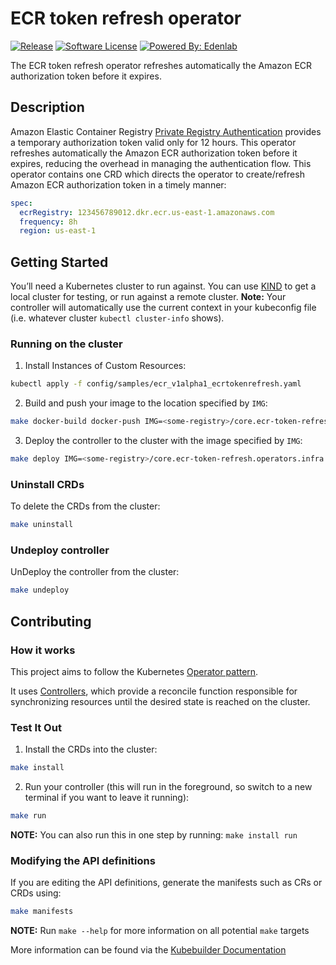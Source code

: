 # ECR token refresh operator

[![Release](https://img.shields.io/github/v/release/edenlabllc/ecr-token-refresh.operators.infra.svg?style=for-the-badge)](https://github.com/edenlabllc/ecr-token-refresh.operators.infra/releases/latest)
[![Software License](https://img.shields.io/github/license/edenlabllc/ecr-token-refresh.operators.infra.svg?style=for-the-badge)](LICENSE)
[![Powered By: Edenlab](https://img.shields.io/badge/powered%20by-edenlab-8A2BE2.svg?style=for-the-badge)](https://edenlab.io)

The ECR token refresh operator refreshes automatically the Amazon ECR authorization token before it expires.

## Description

Amazon Elastic Container
Registry [Private Registry Authentication](https://docs.aws.amazon.com/AmazonECR/latest/userguide/registry_auth.html)
provides a temporary authorization token valid only for 12 hours.
This operator refreshes automatically the Amazon ECR authorization token before it expires, reducing the overhead in
managing the authentication flow.
This operator contains one CRD which directs the operator to create/refresh Amazon ECR authorization token in a timely
manner:

```yaml
spec:
  ecrRegistry: 123456789012.dkr.ecr.us-east-1.amazonaws.com
  frequency: 8h
  region: us-east-1
```

## Getting Started

You’ll need a Kubernetes cluster to run against. You can use [KIND](https://sigs.k8s.io/kind) to get a local cluster for
testing, or run against a remote cluster.
**Note:** Your controller will automatically use the current context in your kubeconfig file (i.e. whatever
cluster `kubectl cluster-info` shows).

### Running on the cluster

1. Install Instances of Custom Resources:

```sh
kubectl apply -f config/samples/ecr_v1alpha1_ecrtokenrefresh.yaml
```

2. Build and push your image to the location specified by `IMG`:

```sh
make docker-build docker-push IMG=<some-registry>/core.ecr-token-refresh.operators.infra:tag
```

3. Deploy the controller to the cluster with the image specified by `IMG`:

```sh
make deploy IMG=<some-registry>/core.ecr-token-refresh.operators.infra:tag
```

### Uninstall CRDs

To delete the CRDs from the cluster:

```sh
make uninstall
```

### Undeploy controller

UnDeploy the controller from the cluster:

```sh
make undeploy
```

## Contributing

### How it works

This project aims to follow the
Kubernetes [Operator pattern](https://kubernetes.io/docs/concepts/extend-kubernetes/operator/).

It uses [Controllers](https://kubernetes.io/docs/concepts/architecture/controller/),
which provide a reconcile function responsible for synchronizing resources until the desired state is reached on the
cluster.

### Test It Out

1. Install the CRDs into the cluster:

```sh
make install
```

2. Run your controller (this will run in the foreground, so switch to a new terminal if you want to leave it running):

```sh
make run
```

**NOTE:** You can also run this in one step by running: `make install run`

### Modifying the API definitions

If you are editing the API definitions, generate the manifests such as CRs or CRDs using:

```sh
make manifests
```

**NOTE:** Run `make --help` for more information on all potential `make` targets

More information can be found via the [Kubebuilder Documentation](https://book.kubebuilder.io/introduction.html)
